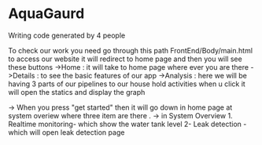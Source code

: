 # AquaGaurd
Writing code generated by 4 people 

To check our work you need go through this path FrontEnd/Body/main.html to access our website 
it will redirect to home page and then you will see these buttons
->Home : it will take to home page where ever you are there
->Details : to see the basic features of our app
->Analysis : here we will be having 3 parts of our pipelines to our house hold activities when u click it will open the statics and display the graph

-> When you press "get started" then it will go down in home page at system overiew where three item are there .
-> in System Overview 1. Realtime monitoring- which show the water tank level 
                      2- Leak detection - which will open leak detection page 
                    
